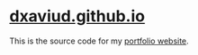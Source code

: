 # [dxaviud.github.io](https://dxaviud.github.io/)

This is the source code for my [portfolio website](https://dxaviud.github.io/).
